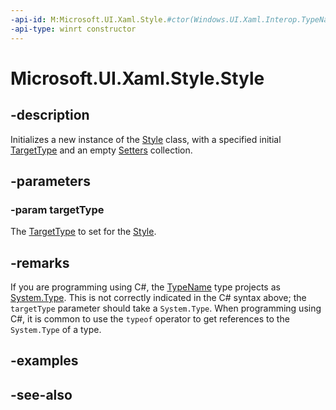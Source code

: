 ```yaml
---
-api-id: M:Microsoft.UI.Xaml.Style.#ctor(Windows.UI.Xaml.Interop.TypeName)
-api-type: winrt constructor
---
```


<!-- Method syntax
public Style(Windows.UI.Xaml.Interop.TypeName targetType)
-->

# Microsoft.UI.Xaml.Style.Style

## -description

Initializes a new instance of the [Style](style.md) class, with a specified initial [TargetType](style_targettype.md) and an empty [Setters](style_setters.md) collection.

## -parameters

### -param targetType

The [TargetType](style_targettype.md) to set for the [Style](style.md).

## -remarks

If you are programming using C#, the [TypeName](/uwp/api/windows.ui.xaml.interop.typename) type projects as [System.Type](/dotnet/api/system.type). This is not correctly indicated in the C# syntax above; the `targetType` parameter should take a `System.Type`. When programming using C#, it is common to use the `typeof` operator to get references to the `System.Type` of a type.

## -examples

## -see-also
